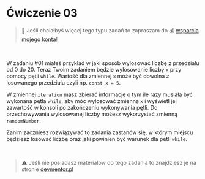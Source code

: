 # Ćwiczenie 03

> :loudspeaker: Jeśli chciałbyś więcej tego typu zadań to zapraszam do :moneybag: [wsparcia mojego konta](https://github.com/sponsors/devmentor-pl)!

&nbsp;

W zadaniu #01 miałeś przykład w jaki sposób wylosować liczbę z przedziału od 0 do 20. Teraz Twoim zadaniem będzie wylosowanie liczby `x` przy pomocy pętli `while`. Wartość dla zmiennej `x` może być dowolna z losowanego przedziału czyli np. `const x = 5`.

W zmiennej `iteration` masz zbierać informacje o tym ile razy musiała być wykonana pętla `while`, aby móc wylosować zmienną `x` i wyświetl jej zawartość w konsoli po zakończeniu wykonywania pętli. Do przechowywania wylosowanej liczby możesz wykorzystać zmienną `randomNumber`. 

Zanim zaczniesz rozwiązywać to zadania zastanów się, w którym miejscu będziesz losować liczbę oraz jaki powinien być warunek dla pętli `while`.


&nbsp;

> :warning: Jeśli nie posiadasz materiałów do tego zadania to znajdziesz je na stronie [devmentor.pl](https://devmentor.pl/p/js-basics/)
